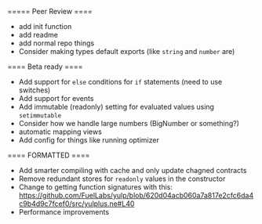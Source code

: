 ===== Peer Review ====

- add init function
- add readme
- add normal repo things
- Consider making types default exports (like `string` and `number` are)

==== Beta ready ====

- Add support for `else` conditions for `if` statements (need to use switches)
- Add support for events
- Add immutable (readonly) setting for evaluated values using `setimmutable`
- Consider how we handle large numbers (BigNumber or something?)
- automatic mapping views
- Add config for things like running optimizer

==== FORMATTED ====

- Add smarter compiling with cache and only update chagned contracts
- Remove redundant stores for `readonly` values in the constructor
- Change to getting function signatures with this: https://github.com/FuelLabs/yulp/blob/620d04acb060a7a817e2cfc6da4c9b4d9c7fcef0/src/yulplus.ne#L40
- Performance improvements
